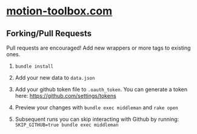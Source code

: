 # [motion-toolbox.com](http://motion-toolbox.com)

## Forking/Pull Requests

Pull requests are encouraged! Add new wrappers or more tags to existing ones.

1. `bundle install`

2. Add your new data to `data.json`

3. Add your github token file to `.oauth_token`. You can generate a token here: https://github.com/settings/tokens

4. Preview your changes with `bundle exec middleman` and `rake open`

5. Subsequent runs you can skip interacting with Github by running: `SKIP_GITHUB=true bundle exec middleman`
